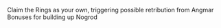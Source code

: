 Claim the Rings as your own, triggering possible retribution from Angmar
Bonuses for building up Nogrod